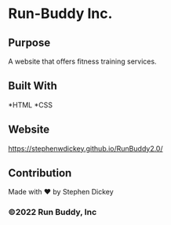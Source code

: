 # Run-Buddy Inc.


## Purpose
A website that offers fitness training services.

## Built With
*HTML
*CSS

## Website
https://stephenwdickey.github.io/RunBuddy2.0/

## Contribution
Made with ❤️ by Stephen Dickey

###  ©️2022 Run Buddy, Inc

